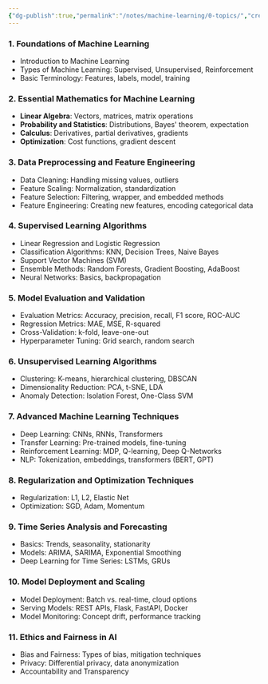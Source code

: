 ```yaml
---
{"dg-publish":true,"permalink":"/notes/machine-learning/0-topics/","created":"2024-10-30T12:48:11.040+05:30"}
---
```




### **1. Foundations of Machine Learning**
   - Introduction to Machine Learning
   - Types of Machine Learning: Supervised, Unsupervised, Reinforcement
   - Basic Terminology: Features, labels, model, training

### **2. Essential Mathematics for Machine Learning**
   - **Linear Algebra**: Vectors, matrices, matrix operations
   - **Probability and Statistics**: Distributions, Bayes' theorem, expectation
   - **Calculus**: Derivatives, partial derivatives, gradients
   - **Optimization**: Cost functions, gradient descent

### **3. Data Preprocessing and Feature Engineering**
   - Data Cleaning: Handling missing values, outliers
   - Feature Scaling: Normalization, standardization
   - Feature Selection: Filtering, wrapper, and embedded methods
   - Feature Engineering: Creating new features, encoding categorical data

### **4. Supervised Learning Algorithms**
   - Linear Regression and Logistic Regression
   - Classification Algorithms: KNN, Decision Trees, Naive Bayes
   - Support Vector Machines (SVM)
   - Ensemble Methods: Random Forests, Gradient Boosting, AdaBoost
   - Neural Networks: Basics, backpropagation

### **5. Model Evaluation and Validation**
   - Evaluation Metrics: Accuracy, precision, recall, F1 score, ROC-AUC
   - Regression Metrics: MAE, MSE, R-squared
   - Cross-Validation: k-fold, leave-one-out
   - Hyperparameter Tuning: Grid search, random search

### **6. Unsupervised Learning Algorithms**
   - Clustering: K-means, hierarchical clustering, DBSCAN
   - Dimensionality Reduction: PCA, t-SNE, LDA
   - Anomaly Detection: Isolation Forest, One-Class SVM

### **7. Advanced Machine Learning Techniques**
   - Deep Learning: CNNs, RNNs, Transformers
   - Transfer Learning: Pre-trained models, fine-tuning
   - Reinforcement Learning: MDP, Q-learning, Deep Q-Networks
   - NLP: Tokenization, embeddings, transformers (BERT, GPT)

### **8. Regularization and Optimization Techniques**
   - Regularization: L1, L2, Elastic Net
   - Optimization: SGD, Adam, Momentum

### **9. Time Series Analysis and Forecasting**
   - Basics: Trends, seasonality, stationarity
   - Models: ARIMA, SARIMA, Exponential Smoothing
   - Deep Learning for Time Series: LSTMs, GRUs
   
### **10. Model Deployment and Scaling**
   - Model Deployment: Batch vs. real-time, cloud options
   - Serving Models: REST APIs, Flask, FastAPI, Docker
   - Model Monitoring: Concept drift, performance tracking

### **11. Ethics and Fairness in AI**
   - Bias and Fairness: Types of bias, mitigation techniques
   - Privacy: Differential privacy, data anonymization
   - Accountability and Transparency

